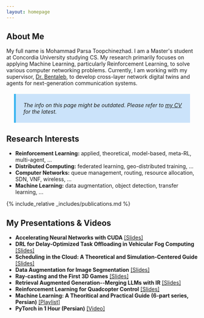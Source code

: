 ```yaml
---
layout: homepage
---
```


## About Me

My full name is Mohammad Parsa Toopchinezhad. I am a Master's student at Concordia University studying CS. My research primarily focuses on applying Machine Learning, particularly Reinforcement Learning, to solve various computer networking problems. Currently, I am working with my supervisor, [Dr. Bentaleb](https://scholar.google.com/citations?user=rRq6FiAAAAAJ&hl=en), to develop cross-layer network digital twins and agents for next-generation communication systems. 

<div style="background-color:rgba(1, 121, 236, 0.2); border-left:5px solid #3eb7f0; margin:20px; padding:7px 10px 7px 20px; font-style:italic;">

The info on this page might be outdated. Please refer to <a href="https://procedurally-generated-human.github.io/assets/files/cv.pdf">my CV</a> for the latest.

</div>

## Research Interests

- **Reinforcement Learning:** applied, theoretical, model-based, meta-RL, multi-agent, ...
- **Distributed Computing:** federated learning, geo-distributed training, ...
- **Computer Networks:** queue management, routing, resource allocation, SDN, VNF, wireless, ...
- **Machine Learning:** data augmentation, object detection, transfer learning, ...

{% include_relative _includes/publications.md %}


## My Presentations & Videos

- **Accelerating Neural Networks with CUDA** <a href="https://procedurally-generated-human.github.io/assets/files/slides/CuDNN-Presentation.pdf">[Slides]</a>
- **DRL for Delay-Optimized Task Offloading in Vehicular Fog Computing** <a href="https://procedurally-generated-human.github.io/assets/files/slides/VFCRL-Presentation.pdf">[Slides]</a>
- **Scheduling in the Cloud: A Theoretical and Simulation-Centered Guide** <a href="https://procedurally-generated-human.github.io/assets/files/slides/Cloud-Presentation.pdf">[Slides]</a>
- **Data Augmentation for Image Segmentation** <a href="https://procedurally-generated-human.github.io/assets/files/slides/Segmentation-Presentation.pdf">[Slides]</a>
- **Ray-casting and the First 3D Games** <a href="https://procedurally-generated-human.github.io/assets/files/slides/Raycasting-Presentation.pdf">[Slides]</a>
- **Retrieval Augmented Generation--Merging LLMs with IR** <a href="https://procedurally-generated-human.github.io/assets/files/slides/RAG-Presentation.pdf">[Slides]</a>
- **Reinforcement Learning for Quadcopter Control** <a href="https://procedurally-generated-human.github.io/assets/files/slides/TinyRL-Presentation.pdf">[Slides]</a>
- **Machine Learning: A Theoritical and Practical Guide (6-part series, Persian)** <a href="https://www.aparat.com/v/2by7z?playlist=10389154">[Playlist]</a>
- **PyTorch in 1 Hour (Persian)** <a href="https://www.aparat.com/v/i192s36">[Video]</a>
